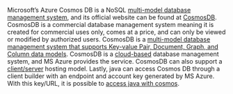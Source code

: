Microsoft’s Azure Cosmos DB is a NoSQL [multi-model database management system](https://medium.com/@hubfly/detailed-introduction-to-azure-cosmos-db-46c88c5673f4), and its official website can be found at [CosmosDB](https://azure.microsoft.com/en-us/products/cosmos-db). CosmosDB is a commercial database management system meaning it is created for commercial uses only, comes at a price, and can only be viewed or modified by authorized users. CosmosDB is a [multi-model database management system that supports Key-value Pair, Document, Graph, and Column data models](https://www.red-gate.com/simple-talk/cloud/azure/overview-of-azure-cosmos-db/). CosmosDB is a [cloud-based](https://intellipaat.com/blog/what-is-azure-cosmos-db/) database management system, and MS Azure provides the service. CosmosDB can also support a [client/server](https://learn.microsoft.com/en-us/azure/cosmos-db/nosql/sdk-connection-modes) hosting model. Lastly, java can access Cosmos DB through a client builder with an endpoint and account key generated by MS Azure. With this key/URL, it is possible to [access java with cosmos](https://learn.microsoft.com/en-us/azure/cosmos-db/nosql/tutorial-java-web-app).

